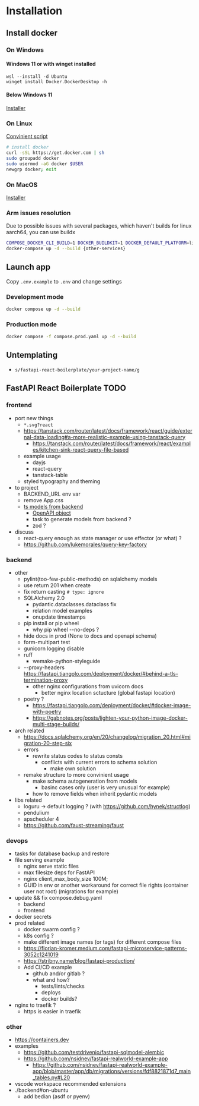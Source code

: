 # Installation

## Install docker

### On Windows

#### Windows 11 or with winget installed

```pwsh
wsl --install -d Ubuntu
winget install Docker.DockerDesktop -h
```

#### Below Windows 11

[Installer](https://desktop.docker.com/win/main/amd64/Docker%20Desktop%20Installer.exe)

### On Linux

[Convinient script](https://docs.docker.com/engine/install/ubuntu/#install-using-the-convenience-script)

```sh
# install docker
curl -sSL https://get.docker.com | sh
sudo groupadd docker
sudo usermod -aG docker $USER
newgrp docker; exit
```

### On MacOS

[Installer](https://docs.docker.com/desktop/install/mac-install/)

### Arm issues resolution

Due to possible issues with several packages, which haven't builds for linux aarch64, you can use buildx

```sh
COMPOSE_DOCKER_CLI_BUILD=1 DOCKER_BUILDKIT=1 DOCKER_DEFAULT_PLATFORM=linux/amd64 docker-compose up -d --build {issued-service}
docker-compose up -d --build {other-services}
```

## Launch app

Copy `.env.example` to `.env` and change settings

### Development mode

```sh
docker compose up -d --build
```

### Production mode

```sh
docker compose -f compose.prod.yaml up -d --build
```

## Untemplating

- `s/fastapi-react-boilerplate/your-project-name/g`

## FastAPI React Boilerplate TODO

### frontend

- port new things
  - `*.svg?react`
  - <https://tanstack.com/router/latest/docs/framework/react/guide/external-data-loading#a-more-realistic-example-using-tanstack-query>
    - <https://tanstack.com/router/latest/docs/framework/react/examples/kitchen-sink-react-query-file-based>
  - example usage
    - dayjs
    - react-query
    - tanstack-table
  - styled typography and theming
- to project
  - BACKEND_URL env var
  - remove App.css
  - [ts models from backend](https://fastapi.tiangolo.com/advanced/generate-clients/)
    - [OpenAPI object](https://github.com/ferdikoomen/openapi-typescript-codegen/wiki/OpenAPI-object)
    - task to generate models from backend ?
    - zod ?
- discuss
  - react-query enough as state manager or use effector (or what) ?
  - <https://github.com/lukemorales/query-key-factory>

### backend

- other
  - pylint(too-few-public-methods) on sqlalchemy models
  - use return 201 when create
  - fix return casting `# type: ignore`
  - SQLAlchemy 2.0
    - pydantic.dataclasses.dataclass fix
    - relation model examples
    - onupdate timestamps
  - pip install or pip wheel
    - why pip wheel --no-deps ?
  - hide docs in prod (None to docs and openapi schema)
  - form-multipart test
  - gunicorn logging disable
  - ruff
    - wemake-python-styleguide
  - --proxy-headers <https://fastapi.tiangolo.com/deployment/docker/#behind-a-tls-termination-proxy>
    - other nginx configurations from uvicorn docs
      - better nginx location sctucture (global fastapi location)
  - poetry ?
    - <https://fastapi.tiangolo.com/deployment/docker/#docker-image-with-poetry>
    - <https://gabnotes.org/posts/lighten-your-python-image-docker-multi-stage-builds/>
- arch related
  - <https://docs.sqlalchemy.org/en/20/changelog/migration_20.html#migration-20-step-six>
  - errors
    - rewrite status codes to status consts
      - conflicts with current errors to schema solution
        - make own solution
  - remake structure to more convinient usage
    - make schema autogeneration from models
      - basinc cases only (user is very unusual for example)
    - how to remove fields when inherit pydantic models
- libs related
  - loguru -> default logging ? (with <https://github.com/hynek/structlog>)
  - pendulium
  - apscheduler 4
  - <https://github.com/faust-streaming/faust>

### devops

- tasks for database backup and restore
- file serving example
  - nginx serve static files
  - max filesize deps for FastAPI
  - nginx client_max_body_size 100M;
  - GUID in env or another workaround for correct file rights (container user not root) (migrations for example)
- update && fix compose.debug.yaml
  - backend
  - frontend
- docker secrets
- prod related
  - docker swarm config ?
  - k8s config ?
  - make different image names (or tags) for different compose files
  - <https://florian-kromer.medium.com/fastapi-microservice-patterns-3052c1241019>
  - <https://stribny.name/blog/fastapi-production/>
  - Add CI/CD example
    - github and/or gitlab ?
    - what and how?
      - tests/lints/checks
      - deploys
      - docker builds?
- nginx to traefik ?
  - https is easier in traefik

### other

- <https://containers.dev>
- examples
  - <https://github.com/testdrivenio/fastapi-sqlmodel-alembic>
  - <https://github.com/nsidnev/fastapi-realworld-example-app>
    - <https://github.com/nsidnev/fastapi-realworld-example-app/blob/master/app/db/migrations/versions/fdf8821871d7_main_tables.py#L20>
- vscode workspace recommended extensions
- ./backend#on-ubuntu
  - add bedian (asdf or pyenv)

